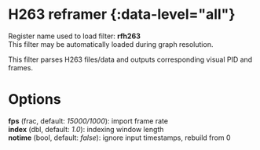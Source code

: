 <!-- automatically generated - do not edit, patch gpac/applications/gpac/gpac.c -->

# H263 reframer  {:data-level="all"}  
  
Register name used to load filter: __rfh263__  
This filter may be automatically loaded during graph resolution.  
  
This filter parses H263 files/data and outputs corresponding visual PID and frames.  
  

# Options    
  
<a id="fps">__fps__</a> (frac, default: _15000/1000_): import frame rate  
<a id="index">__index__</a> (dbl, default: _1.0_): indexing window length  
<a id="notime">__notime__</a> (bool, default: _false_): ignore input timestamps, rebuild from 0  
  
